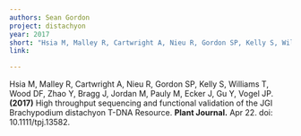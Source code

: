 ```yaml
---
authors: Sean Gordon
project: distachyon
year: 2017
short: "Hsia M, Malley R, Cartwright A, Nieu R, Gordon SP, Kelly S, Williams T, Wood DF, Zhao Y, Bragg J, Jordan M, Pauly M, Ecker J, Gu Y, Vogel JP. (2017) High throughput sequencing and functional validation of the JGI Brachypodium distachyon T-DNA Resource. Plant Journal, 2017 Apr 22. doi: 10.1111/tpj.13582."
link: 

---
```


Hsia M, Malley R, Cartwright A, Nieu R, Gordon SP, Kelly S, Williams T, Wood DF, Zhao Y, Bragg J, Jordan M, Pauly M, Ecker J, Gu Y, Vogel JP. **(2017)** High throughput sequencing and functional validation of the JGI Brachypodium distachyon T-DNA Resource. **Plant Journal.**  Apr 22. doi: 10.1111/tpj.13582.
